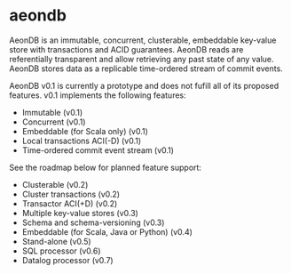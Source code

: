 # aeondb
AeonDB is an immutable, concurrent, clusterable, embeddable key-value store with transactions and ACID guarantees. AeonDB reads are referentially transparent and allow retrieving any past state of any value. AeonDB stores data as a replicable time-ordered stream of commit events.

AeonDB v0.1 is currently a prototype and does not fufill all of its proposed features. v0.1 implements the following features: 
* Immutable (v0.1)
* Concurrent (v0.1)
* Embeddable (for Scala only) (v0.1)
* Local transactions ACI(-D) (v0.1)
* Time-ordered commit event stream (v0.1)

See the roadmap below for planned feature support:
* Clusterable (v0.2)
* Cluster transactions (v0.2)
* Transactor ACI(+D) (v0.2)
* Multiple key-value stores (v0.3)
* Schema and schema-versioning (v0.3)
* Embeddable (for Scala, Java or Python) (v0.4)
* Stand-alone (v0.5)
* SQL processor (v0.6)
* Datalog processor (v0.7)
